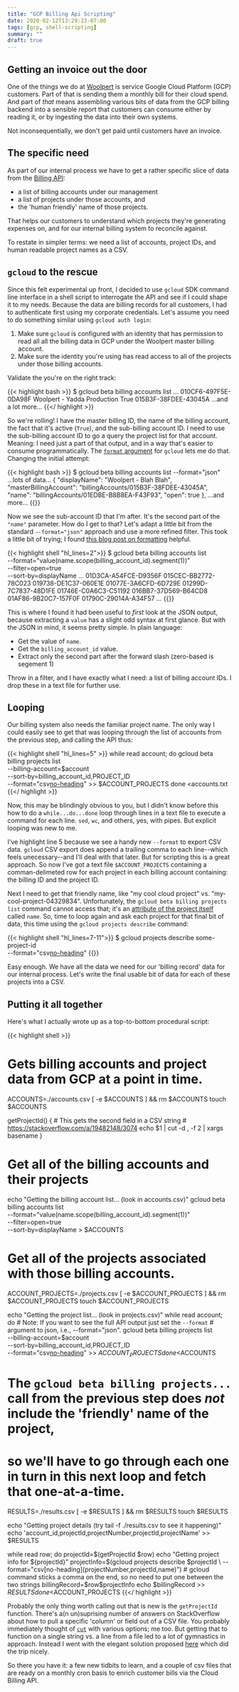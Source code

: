 ```yaml
---
title: "GCP Billing Api Scripting"
date: 2020-02-12T13:29:23-07:00
tags: [gcp, shell-scripting]
summary: ""
draft: true
---
```


## Getting an invoice out the door

One of the things we do at [Woolpert](https://www.woolpert.com) is service Google Cloud Platform (GCP) customers. Part of that is sending them a monthly bill for their cloud spend. And part of _that_ means assembling various bits of data from the GCP billing backend into a sensible report that customers can consume either by reading it, or by ingesting the data into their own systems.

Not inconsequentially, we don't get paid until customers have an invoice.

## The specific need

As part of our internal process we have to get a rather specific slice of data from the [Billing API](https://cloud.google.com/billing/docs/):

* a list of billing accounts under our management
* a list of projects under those accounts, and
* the 'human friendly' name of those projects.

That helps our customers to understand which projects they're generating expenses on, and for our internal billing system to reconcile against.

To restate in simpler terms: we need a list of accounts, project IDs, and human readable project names as a CSV.

## `gcloud` to the rescue

Since this felt experimental up front, I decided to use `gcloud` SDK command line interface in a shell script to interrogate the API and see if I could shape it to my needs. Because the data are billing records for all customers, I had to authenticate first using my corporate credentials. Let's assume you need to do something similar using `gcloud auth login`:

1. Make sure `gcloud` is configured with an identity that has permission to read all
   all the billing data in GCP under the Woolpert master billing account.
1. Make sure the identity you're using has read access to all of the projects under those
   billing accounts.

Validate the you're on the right track:

{{< highlight bash >}}
$ gcloud beta billing accounts list
...
010CF6-497F5E-0DA98F  Woolpert - Yadda Production    True  015B3F-38FDEE-43045A
...and a lot more...
{{</ highlight >}}

So we're rolling! I have the master billing ID, the name of the billing account, the fact that it's active (`True`), and the sub-billing account ID. I need to use the sub-billing account ID to go a query the project list for that account. Meaning: I need just a part of that output, and in a way that's easier to consume programmatically. The [`format` argument](https://cloud.google.com/sdk/gcloud/reference/topic/formats) for `gcloud` lets me do that. Changing the initial attempt:

{{< highlight bash >}}
$ gcloud beta billing accounts list --format="json"
  ...lots of data...
  {
    "displayName": "Woolpert - Blah Blah",
    "masterBillingAccount": "billingAccounts/015B3F-38FDEE-43045A",
    "name": "billingAccounts/01EDBE-B8B8EA-F43F93",
    "open": true
  },
  ...and more...
{{</highlight>}}

Now we see the sub-account ID that I'm after. It's the second part of the `"name"` parameter. How do I get to that? Let's adapt a little bit from the standard `--format="json"` approach and use a more refined filter. This took a little bit of trying; I found [this blog post on formatting](https://cloud.google.com/blog/products/gcp/filtering-and-formatting-fun-with) helpful.

{{< highlight shell "hl_lines=2">}}
$ gcloud beta billing accounts list \
    --format="value(name.scope(billing_account_id).segment(1))" \
    --filter=open=true \
    --sort-by=displayName
...
01D3CA-A54FCE-D9356F
015CEC-BB2772-78C023
019738-DE1C37-060E1E
01077E-3A6CFD-6D729E
01299D-7C7837-48D1FE
01746E-C0A6C3-C51192
016BB7-37D569-B64CD8
01AF86-9B20C7-157F0F
01790C-29014A-A34F57
...
{{</highlight>}}

This is where I found it had been useful to _first_ look at the JSON output, because extracting a `value` has a slight odd syntax at first glance. But with the JSON in mind, it seems pretty simple. In plain language:

* Get the value of `name`.
* Get the `billing_account_id` value.
* Extract only the second part after the forward slash (zero-based is segement 1)

Throw in a filter, and I have exactly what I need: a list of billing account IDs. I drop these in a text file for further use.

## Looping

Our billing system also needs the familiar project name. The only way I could easily see to get that was looping through the list of accounts from the previous step, and calling  the API thus:

{{< highlight shell "hl_lines=5" >}}
while read account; do
    gcloud beta billing projects list \
        --billing-account=$account \
        --sort-by=billing_account_id,PROJECT_ID \
        --format="csv[no-heading](billingAccountName.segment(1),projectId)" >> $ACCOUNT_PROJECTS
done <accounts.txt
{{</ highlight >}}

Now, this may be blindingly obvious to you, but I didn't know before this how to do a `while...do...done` loop through lines in a text file to execute a command for each line. `sed`, `wc`, and others, yes, with pipes. But explicit looping was new to me.

I've highlight line 5 because we see a handy new `--format` to export CSV data. `gcloud` CSV export does append a trailing comma to each line--which feels unecessary--and I'll deal with that later. But for scripting this is a great approach. So now I've got a text file `$ACCOUNT_PROJECTS` containing a comman-delimeted row for each project in each billing account containing: the billing ID and the project ID.

Next I need to get that friendly name, like "my cool cloud project" vs. "my-cool-project-04329834". Unfortunately, the `gcloud beta billing projects list` command cannot access that; it's an [attribute of the project itself](https://cloud.google.com/resource-manager/reference/rest/v1/projects#Project) called `name`. So, time to loop again and ask each project for that final bit of data, this time using  the `gcloud projects describe` command:

{{< highlight shell "hl_lines=7-11">}}
$ gcloud projects describe some-project-id \
    --format="csv[no-heading](projectNumber,projectId,name)"
{{</highlight>}}

Easy enough. We have all the data we need for our 'billing record' data for our internal process. Let's write the final usable bit of data for each of these projects into a CSV.

## Putting it all together

Here's what I actually wrote up as a top-to-bottom procedural script:

{{< highlight shell >}}
# Gets billing accounts and project data from GCP at a point in time.

ACCOUNTS=./accounts.csv
[ -e $ACCOUNTS ] && rm $ACCOUNTS
touch $ACCOUNTS

getProjectId() {
    # This gets the second field in a CSV string
    # https://stackoverflow.com/a/19482148/3074
    echo $1 | cut -d , -f 2 | xargs basename
}

# Get all of the billing accounts and their projects
echo "Getting the billing account list... (look in accounts.csv)"
gcloud beta billing accounts list \
    --format="value(name.scope(billing_account_id).segment(1))" \
    --filter=open=true \
    --sort-by=displayName > $ACCOUNTS


# Get all of the projects associated with those billing accounts.
ACCOUNT_PROJECTS=./projects.csv
[ -e $ACCOUNT_PROJECTS ] && rm $ACCOUNT_PROJECTS
touch $ACCOUNT_PROJECTS

echo "Getting the project list... (look in projects.csv)"
while read account; do
    # Note: If you want to see the full API output just set the `--format`
    # argument to json, i.e., --format="json".
    gcloud beta billing projects list \
        --billing-account=$account \
        --sort-by=billing_account_id,PROJECT_ID \
        --format="csv[no-heading](billingAccountName.segment(1),projectId)" >> $ACCOUNT_PROJECTS
done <$ACCOUNTS


# The `gcloud beta billing projects...` call from the previous step does *not* include the 'friendly' name of the project,
# so we'll have to go through each one in turn in this next loop and fetch that one-at-a-time.
RESULTS=./results.csv
[ -e $RESULTS ] && rm $RESULTS
touch $RESULTS

echo "Getting project details (try tail -f ./results.csv to see it happening)"
echo 'account_id,projectId,projectNumber,projectId,projectName' >> $RESULTS

while read row; do
    projectId=$(getProjectId $row)
    echo "Getting project info for ${projectId}"
    projectInfo=$(gcloud projects describe $projectId \
        --format="csv[no-heading](projectNumber,projectId,name)")
    # gcloud command sticks a comma on the end, so no need to put one between the two strings
    billingRecord=$row$projectInfo
    echo $billingRecord >> $RESULTS
done <$ACCOUNT_PROJECTS
{{</ highlight >}}

Probably the only thing worth calling out that is new is the `getProjectId` function. There's a(n un)suprising number of answers on StackOverflow about how to pull a specific 'column' or field out of a CSV file. You probably immediately thought of [`cut`](https://linux.die.net/man/1/cut) with various options; me too. But getting that to function on a single string vs. a line from a file led to a lot of gymnastics in approach. Instead I went with the elegant solution proposed [here](https://stackoverflow.com/a/19482148/3074) which did the trip nicely.

So there you have it: a few new tidbits to learn, and a couple of csv files that are ready on a monthly cron basis to enrich customer bills via the Cloud Billing API.
